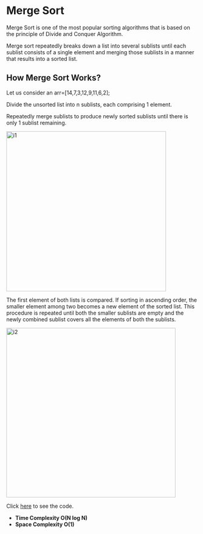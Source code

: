 
# Merge Sort

Merge Sort is one of the most popular sorting algorithms that is based on the principle of Divide and Conquer Algorithm.

Merge sort repeatedly breaks down a list into several sublists until each sublist consists of a single element and merging those sublists in a manner that results into a sorted list.


## How Merge Sort Works?

Let us consider an arr=[14,7,3,12,9,11,6,2];

Divide the unsorted list into n sublists, each comprising 1 element. 

Repeatedly merge sublists to produce newly sorted sublists until there is only 1 sublist remaining. 

<img width="420" alt="i1" src="https://user-images.githubusercontent.com/82796751/173374500-4b565ff5-e362-4e83-9272-bf495a34da36.PNG">

The first element of both lists is compared. If sorting in ascending order, the smaller element among two becomes a new element of the sorted list. This procedure is repeated until both the smaller sublists are empty and the newly combined sublist covers all the elements of both the sublists.

<img width="445" alt="i2" src="https://user-images.githubusercontent.com/82796751/173374511-554e0cb4-fe86-4d6c-a429-4b214189d164.PNG">


Click [here](./MergeSort.java) to see the code.

- **Time Complexity O(N log N)**
- **Space Complexity O(1)**